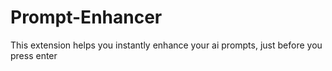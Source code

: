 # Prompt-Enhancer
This extension helps you instantly enhance your ai prompts, just before you press enter
